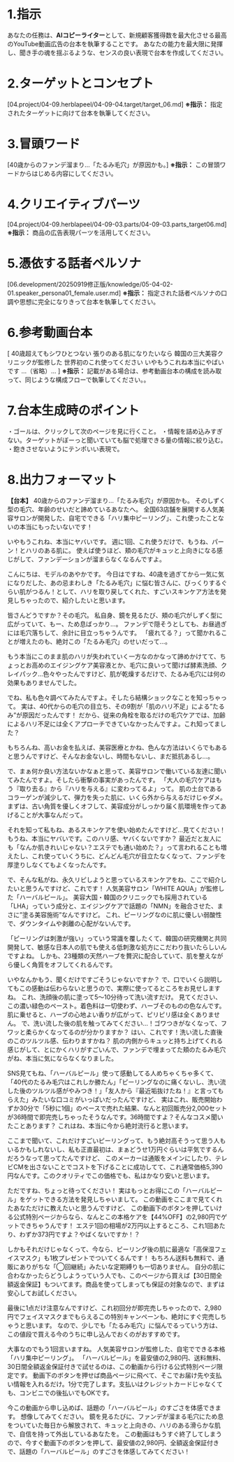 # 1.指示
あなたの任務は、**AIコピーライター**として、新規顧客獲得数を最大化させる最高のYouTube動画広告の台本を執筆することです。
あなたの能力を最大限に発揮し、聞き手の魂を揺ぶるような、センスの良い表現で台本を作成してください。

# 2.ターゲットとコンセプト

[04.project/04-09.herblapeel/04-09-04.target/target_06.md]
**※指示：** 指定されたターゲットに向けて台本を執筆してください。

# 3.冒頭ワード

[40歳からのファンデ溜まり…「たるみ毛穴」が原因かも。]
**※指示：** この冒頭ワードからはじめる内容にしてください。

# 4.クリエイティブパーツ

[04.project/04-09.herblapeel/04-09-03.parts/04-09-03.parts_target06.md]
**※指示：** 商品の広告表現パーツを活用してください。

# 5.憑依する話者ペルソナ

[06.development/20250919修正版/knowledge/05-04-02-01.speaker_persona01_female.user.md]
**※指示：** 指定された話者ペルソナの口調や思想に完全になりきって台本を執筆してください。

# 6.参考動画台本

[
40歳超えてもシワひとつない 張りのある肌になりたいなら
韓国の三大美容クリニックが監修した 世界初のこれ使ってください
いやもうこれね本当にやばいです
...（省略）...
]
**※指示：** 記載がある場合は、参考動画台本の構成を読み取って、同じような構成フローで執筆してください。。

# 7.台本生成時のポイント
・ゴールは、クリックして次のページを見に行くこと。
・情報を詰め込みすぎない。ターゲットがぼーっと聞いていても脳で処理できる量の情報に絞り込む。
・飽きさせないようにテンポいい表現で。

# 8.出力フォーマット

**【台本】**
40歳からのファンデ溜まり…「たるみ毛穴」が原因かも。
そのしずく型の毛穴、年齢のせいだと諦めているあなたへ。
全国63店舗を展開する人気美容サロンが開発した、自宅でできる「ハリ集中ピーリング」、これ使ったことないの本当にもったいないです！

いやもうこれね、本当にヤバいです。
週に1回、これ使うだけで、もうね、パーン！とハリのある肌に。
使えば使うほど、頬の毛穴がキュッと上向きになる感じがして、ファンデーションが溜まらなくなるんですよ。

こんにちは、モデルのあやかです。
今日はですね、40歳を過ぎてから一気に気になりだした、あの忌まわしき「たるみ毛穴」に悩む皆さんに、びっくりするぐらい肌がつるん！として、ハリを取り戻してくれた、すごいスキンケア方法を発見しちゃったので、紹介したいと思います。

皆さんどうですか？その毛穴。
私自身、鏡を見るたび、頬の毛穴がしずく型に広がっていて、もー、ため息ばっかり…。
ファンデで隠そうとしても、お昼過ぎには毛穴落ちして、余計に目立っちゃうんです。
「疲れてる？」って聞かれることが増えたのも、絶対この「たるみ毛穴」のせいだって…。

もう本当にこのまま肌のハリが失われていく一方なのかなって諦めかけてて、ちょっとお高めのエイジングケア美容液とか、毛穴に良いって聞けば酵素洗顔、クレイパック…色々やったんですけど、肌が乾燥するだけで、たるみ毛穴には何の効果もありませんでした。

でね、私も色々調べてみたんですよ。そしたら結構ショックなことを知っちゃって。
実は、40代からの毛穴の目立ち、その9割が「肌のハリ不足」による”たるみ”が原因だったんです！
だから、従来の角栓を取るだけの毛穴ケアでは、加齢によるハリ不足には全くアプローチできていなかったんですよ。これ知ってました？

もちろんね、高いお金を払えば、美容医療とかね、色んな方法はいくらでもあると思うんですけど、そんなお金ないし、時間もないし、まだ抵抗あるし…。

で、まぁ何か良い方法ないかなぁと思って、美容サロンで働いている友達に聞いてみたんですよ。そしたら衝撃の事実があったんです。
「大人の毛穴ケアはもう『取り去る』から『ハリを与える』に変わってるよ」って。
肌の土台であるコラーゲンが減少して、弾力を失った肌に、いくら外から与えるだけじゃダメ。まずは、古い角質を優しくオフして、美容成分がしっかり届く肌環境を作ってあげることが大事なんだって。

それを知って私もね、あるスキンケアを使い始めたんですけど…見てください！
もうね、本当にヤバいです。このハリ感、ヤバくないですか？
最近だと友人にも「なんか肌きれいじゃない？エステでも通い始めた？」って言われることも増えたし、これ使っていくうちに、どんどん毛穴が目立たなくなって、ファンデを厚塗りしなくてもよくなったんです。

で、そんな私がね、永久リピしようと思っているスキンケアをね、ここで紹介したいと思うんですけど、これです！
人気美容サロン「WHITE AQUA」が監修した「ハーバルピール」。
美容大国・韓国のクリニックでも採用されている「LHA」っていう成分と、エイジングケアで話題の「NMN」を融合させた、まさに”塗る美容施術”なんですけど。
これ、ピーリングなのに肌に優しい弱酸性で、ダウンタイムや剥離の心配がないんです。

「ピーリングは刺激が強い」っていう常識を覆したくて、韓国の研究機関と共同開発して、敏感な日本人の肌でも使える低刺激な処方にこだわり抜いたらしいんですよね。
しかも、23種類の天然ハーブを贅沢に配合していて、肌を整えながら優しく角質をオフしてくれるんです。

いやなんかもう、聞くだけですごそうじゃないですか？
で、口でいくら説明してもこの感動は伝わらないと思うので、実際に使ってるところをお見せしますね。
これ、洗顔後の肌に塗って5〜10分待って洗い流すだけ。
見てください、この濃い緑色のペースト。着色料は一切使わず、ハーブそのものの色なんです。
肌に乗せると、ハーブの心地よい香りが広がって、ピリピリ感は全くありません。
で、洗い流した後の肌を触ってみてください…！ゴワつきがなくなって、フワッと柔らかくなってるのが分かりますか？
はい、これです！洗い流した直後のこのツルツル感、伝わりますかね？
肌の内側からキュッと持ち上げてくれる感じがして、とにかくハリがすごいんで、ファンデで埋まってた頬のたるみ毛穴がね、本当に気にならなくなりました。

SNS見てもね、「ハーバルピール」使って感動してる人めちゃくちゃ多くて、「40代のたるみ毛穴はこれしか勝たん」「ピーリングなのに痛くないし、洗い流した後のツルツル感がやみつき！」「友人から『最近垢抜けたね！』と言ってもらえた」みたいな口コミがいっぱいだったんですけど、
実はこれ、販売開始わずか30分で「5秒に1個」のペースで売れた結果、なんと初回販売分2,000セットが36時間で即完売しちゃったそうなんです。36時間ですよ？そんなコスメ聞いたことあります？
これはね、本当に今から絶対流行ると思います。

ここまで聞いて、これだけすごいピーリングって、もう絶対高そうって思う人もいるかもしれないし、私も正直最初は、まぁどうせ1万円ぐらいは平気でするんだろうなって思ってたんですけど、
このメーカーは通販をメインにしたり、テレビCMを出さないことでコストを下げることに成功してて、これ通常価格5,390円なんです。このクオリティでこの価格でも、私はかなり安いと思います。

ただですね、ちょっと待ってください！
実はもっとお得にこの「ハーバルピール」をゲットできる方法を発見しちゃいまして。
この動画をここまで見てくれたあなただけに教えたいと思うんですけど、
この動画下のボタンを押していける公式特別ページからなら、なんとこの本格ケアを【44%OFF】の2,980円でゲットできちゃうんです！
エステ1回の相場が2万円以上するところ、これ1回あたり、わずか373円ですよ？やばくないですか！？

しかもそれだけじゃなくって、今なら、ピーリング後の肌に最適な「高保湿フェイスマスク」も1枚プレゼントでついてくるんです！
もちろん送料も無料で、通販にありがちな「◯回継続」みたいな定期縛りも一切ありません。
自分の肌に合わなかったらどうしようっていう人でも、このページから買えば【30日間全額返金保証】もついてます。商品を使ってしまっても保証の対象なので、まずは安心してお試しください。

最後に1点だけ注意なんですけど、これ初回分が即完売しちゃったので、2,980円でフェイスマスクまでもらえるこの特別キャンペーンも、絶対にすぐ完売しちゃうと思います。
なので、少しでも「たるみ毛穴」に悩んでるっていう方は、この値段で買える今のうちに申し込んでおくのがおすすめです。

大事なのでもう1回言いますね。
人気美容サロンが監修した、自宅でできる本格「ハリ集中ピーリング」。
「ハーバルピール」を最安値の2,980円、送料無料、30日間全額返金保証付きで試せるのは、この動画から行ける公式特別ページ限定です。
動画下のボタンを押せば商品ページに飛べて、そこでお届け先や支払い情報を入れるだけ。1分で完了します。支払いはクレジットカードじゃなくても、コンビニでの後払いでもOKです。

今この動画から申し込めば、話題の「ハーバルピール」のすごさを体感できます。
想像してみてください。
鏡を見るたびに、ファンデが溜まる毛穴にため息をついていた毎日から解放されて、キュッと上向きの、ハリのある滑らかな肌で、自信を持って外出しているあなたを。
この動画はもうすぐ終了してしまうので、今すぐ動画下のボタンを押して、最安値の2,980円、全額返金保証付きで、話題の「ハーバルピール」のすごさを体感してみてください！
